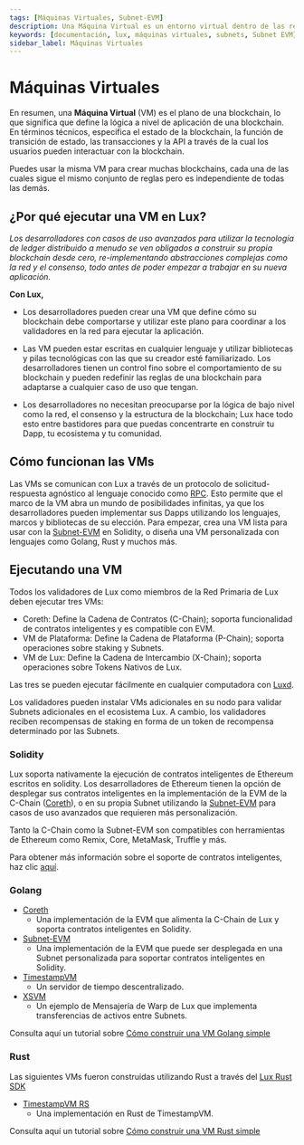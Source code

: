 ```yaml
---
tags: [Máquinas Virtuales, Subnet-EVM]
description: Una Máquina Virtual es un entorno virtual dentro de las redes blockchain que ejecuta contratos inteligentes y transacciones de acuerdo con reglas y protocolos preestablecidos.
keywords: [documentación, lux, máquinas virtuales, subnets, Subnet EVM]
sidebar_label: Máquinas Virtuales
---
```


# Máquinas Virtuales

En resumen, una **Máquina Virtual** (VM) es el plano de una blockchain, lo que significa que define la lógica a nivel de aplicación de una blockchain. En términos técnicos, especifica el estado de la blockchain, la función de transición de estado, las transacciones y la API a través de la cual los usuarios pueden interactuar con la blockchain.

Puedes usar la misma VM para crear muchas blockchains, cada una de las cuales sigue el mismo conjunto de reglas pero es independiente de todas las demás.

## ¿Por qué ejecutar una VM en Lux?

_Los desarrolladores con casos de uso avanzados para utilizar la tecnología de ledger distribuido a menudo se ven obligados a construir su propia blockchain desde cero, re-implementando abstracciones complejas como la red y el consenso, todo antes de poder empezar a trabajar en su nueva aplicación._

**Con Lux,**

- Los desarrolladores pueden crear una VM que define cómo su blockchain debe comportarse y utilizar este plano para coordinar a los validadores en la red para ejecutar la aplicación.

- Las VM pueden estar escritas en cualquier lenguaje y utilizar bibliotecas y pilas tecnológicas con las que su creador esté familiarizado. Los desarrolladores tienen un control fino sobre el comportamiento de su blockchain y pueden redefinir las reglas de una blockchain para adaptarse a cualquier caso de uso que tengan.

- Los desarrolladores no necesitan preocuparse por la lógica de bajo nivel como la red, el consenso y la estructura de la blockchain; Lux hace todo esto entre bastidores para que puedas concentrarte en construir tu Dapp, tu ecosistema y tu comunidad.

## Cómo funcionan las VMs

Las VMs se comunican con Lux a través de un protocolo de solicitud-respuesta agnóstico al lenguaje conocido como [RPC](https://en.wikipedia.org/wiki/Remote_procedure_call). Esto permite que el marco de la VM abra un mundo de posibilidades infinitas, ya que los desarrolladores pueden implementar sus Dapps utilizando los lenguajes, marcos y bibliotecas de su elección. Para empezar, crea una VM lista para usar con la [Subnet-EVM](/build/subnet/c-chain-vs-subnet.md) en Solidity, o diseña una VM personalizada con lenguajes como Golang, Rust y muchos más.

## Ejecutando una VM

Todos los validadores de Lux como miembros de la Red Primaria de Lux deben ejecutar tres VMs:

- Coreth: Define la Cadena de Contratos (C-Chain); soporta funcionalidad de contratos inteligentes y es compatible con EVM.
- VM de Plataforma: Define la Cadena de Plataforma (P-Chain); soporta operaciones sobre staking y Subnets.
- VM de Lux: Define la Cadena de Intercambio (X-Chain); soporta operaciones sobre Tokens Nativos de Lux.

Las tres se pueden ejecutar fácilmente en cualquier computadora con [Luxd](/nodes).

Los validadores pueden instalar VMs adicionales en su nodo para validar Subnets adicionales en el ecosistema Lux. A cambio, los validadores reciben recompensas de staking en forma de un token de recompensa determinado por las Subnets.

### Solidity

Lux soporta nativamente la ejecución de contratos inteligentes de Ethereum escritos en solidity. Los desarrolladores de Ethereum tienen la opción de desplegar sus contratos inteligentes en la implementación de la EVM de la C-Chain ([Coreth](https://github.com/luxfi/coreth)), o en su propia Subnet utilizando la [Subnet-EVM](https://github.com/luxfi/subnet-evm) para casos de uso avanzados que requieren más personalización.

Tanto la C-Chain como la Subnet-EVM son compatibles con herramientas de Ethereum como Remix, Core, MetaMask, Truffle y más.

Para obtener más información sobre el soporte de contratos inteligentes, haz clic [aquí](build/dapp/launch-dapp.md).

### Golang

- [Coreth](https://github.com/luxfi/coreth)
  - Una implementación de la EVM que alimenta la C-Chain de Lux y soporta contratos inteligentes en Solidity.
- [Subnet-EVM](https://github.com/luxfi/subnet-evm)
  - Una implementación de la EVM que puede ser desplegada en una Subnet personalizada para soportar contratos inteligentes en Solidity.
- [TimestampVM](https://github.com/luxfi/timestampvm)
  - Un servidor de tiempo descentralizado.
- [XSVM](https://github.com/luxfi/xsvm)
  - Un ejemplo de Mensajería de Warp de Lux que implementa transferencias de activos entre Subnets.

Consulta aquí un tutorial sobre [Cómo construir una VM Golang simple](/build/vm/create/golang-vm-simple.md)

### Rust

Las siguientes VMs fueron construidas utilizando Rust a través del [Lux Rust SDK](https://crates.io/crates/types)

- [TimestampVM RS](https://github.com/luxfi/timestampvm-rs)
  - Una implementación en Rust de TimestampVM.

Consulta aquí un tutorial sobre [Cómo construir una VM Rust simple](/build/vm/create/rust-vm.md)
